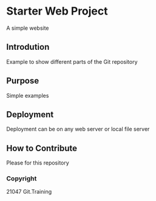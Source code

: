 # Starter Web Project
A simple website

## Introdution
Example to show different parts of the Git repository


## Purpose
Simple examples

## Deployment
Deployment can be on any web server or local file server

## How to Contribute
Please for this repository

### Copyright
21047 Git.Training

